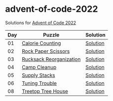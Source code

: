 # advent-of-code-2022

Solutions for [Advent of Code 2022](https://adventofcode.com/2022)

| Day | Puzzle                                                         | Solution                             |
|-----|----------------------------------------------------------------|--------------------------------------|
| 01  | [Calorie Counting](https://adventofcode.com/2022/day/1)        | [Solution](src/main/kotlin/Day01.kt) |
| 02  | [Rock Paper Scissors](https://adventofcode.com/2022/day/2)     | [Solution](src/main/kotlin/Day02.kt) |
| 03  | [Rucksack Reorganization](https://adventofcode.com/2022/day/3) | [Solution](src/main/kotlin/Day03.kt) |
| 04  | [Camp Cleanup](https://adventofcode.com/2022/day/4)            | [Solution](src/main/kotlin/Day04.kt) |
| 05  | [Supply Stacks](https://adventofcode.com/2022/day/5)           | [Solution](src/main/kotlin/Day05.kt) |
| 06  | [Tuning Trouble](https://adventofcode.com/2022/day/6)          | [Solution](src/main/kotlin/Day06.kt) |
| 08  | [Treetop Tree House](https://adventofcode.com/2022/day/8)      | [Solution](src/main/kotlin/Day08.kt) |
